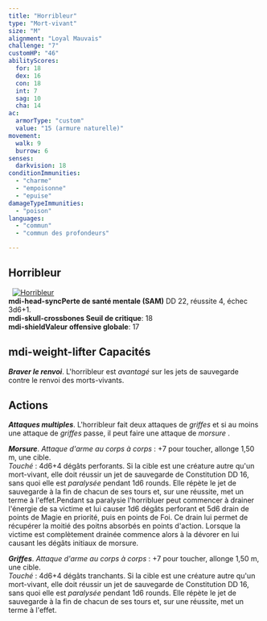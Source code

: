```yaml
---
title: "Horribleur"
type: "Mort-vivant"
size: "M"
alignment: "Loyal Mauvais"
challenge: "7"
customHP: "46"
abilityScores:
  for: 18
  dex: 16
  con: 18
  int: 7
  sag: 10
  cha: 14
ac:
  armorType: "custom"
  value: "15 (armure naturelle)"
movement:
  walk: 9
  burrow: 6
senses:
  darkvision: 18
conditionImmunities:
  - "charme"
  - "empoisonne"
  - "epuise"
damageTypeImmunities:
  - "poison"
languages:
  - "commun"
  - "commun des profondeurs"

---
```

## Horribleur
&nbsp;
[![Horribleur](https://www.douaratil.fr/illustrations/mort-vivant/horribleur300.jpeg)](https://www.douaratil.fr/illustrations/mort-vivant/horribleur.jpeg)  
**<v-icon>mdi-head-sync</v-icon>Perte de santé mentale (SAM)** DD 22, réussite 4, échec 3d6+1.   
**<v-icon>mdi-skull-crossbones</v-icon> Seuil de critique**: 18        
**<v-icon>mdi-shield</v-icon>Valeur offensive globale**: 17     
## <v-icon>mdi-weight-lifter</v-icon> Capacités
_**Braver le renvoi**_. L'horribleur est _avantagé_ sur les jets de sauvegarde contre le renvoi des morts-vivants.

## Actions
_**Attaques multiples**_. L'horribleur fait deux attaques de _griffes_ et si au moins une attaque de  _griffes_ passe, il peut faire une attaque de _morsure_ .

_**Morsure**_. _Attaque d'arme au corps à corps_ : +7 pour toucher, allonge 1,50 m, une cible.  
_Touché_ : 4d6+4 dégâts perforants. Si la cible est une créature autre qu'un mort-vivant, elle doit réussir un jet de sauvegarde de Constitution DD 16, sans quoi elle est _paralysée_ pendant 1d6 rounds. Elle répète le jet de sauvegarde à la fin de chacun de ses tours et, sur une réussite, met un terme à l'effet.Pendant sa paralysie l'horribluer peut commencer à drainer l'énergie de sa victime et lui causer 1d6 dégâts perforant et 5d6 drain de points de Magie en priorité, puis en points de Foi. Ce drain lui permet de récupérer la moitié des poitns absorbés en points d'action. Lorsque la victime est complètement drainée commence alors à la dévorer en lui causant les dégâts initiaux de morsure.

_**Griffes**_. _Attaque d'arme au corps à corps_ : +7 pour toucher, allonge 1,50 m, une cible.  
_Touché_ : 4d6+4 dégâts tranchants. Si la cible est une créature autre qu'un mort-vivant, elle doit réussir un jet de sauvegarde de Constitution DD 16, sans quoi elle est _paralysée_ pendant 1d6 rounds. Elle répète le jet de sauvegarde à la fin de chacun de ses tours et, sur une réussite, met un terme à l'effet. 

